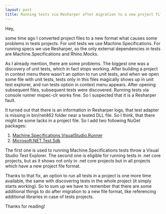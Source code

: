 ```yaml
---
layout: post
title: Running tests via Resharper after migration to a new project file format
---
```


Hey,

some time ago I converted project files to a new format what causes some problems in tests projects. For unit tests we use Machine.Specifications. For running specs we use Resharper, so the only external dependencies in tests are Machine.Specifications and Rhino.Mocks.

As I already mention, there are some problems. The biggest one was a discovery of unit tests, which in fact stops working. After building a project in context menu there wasn't an option to run unit tests, and when we open some file with unit tests, tests only in this files magically shows up in unit test explorer, and run tests option in context menu appears. After opening subsequent files, subsequent tests were discovered.  Running tests via console runner mspec-clr works fine. So I suspected that it is a Resharper fault.

It turned out that there is an information in Resharper logs, that test adapter is missing in bin/net462 folder near a tested DLL file. So I think, that there might be some lacks in a project file. So I add two following NuGet packages:
1. [Machine.Specifications.VisualStudio.Runner](https://www.nuget.org/packages/Machine.Specifications.Runner.VisualStudio/)
2. [Microsoft.NET.Test.Sdk](https://www.nuget.org/packages/Microsoft.NET.Test.Sdk/)

The first one is used to running Machine.Specifications tests throw a Visual Studio Test Explorer. The second one is eligible for running tests in .net core projects, but as it shows not only in .net core projects but in all projects which have a new project file format.

Thanks to that fix, an option to run all tests in a project is one more time available, the same with discovering tests in the whole project (it simply starts working). So to sum up we have to remember that there are some additional things to do after migration to a new file format, like referencing additional libraries in case of tests projects.


Thanks for reading!
